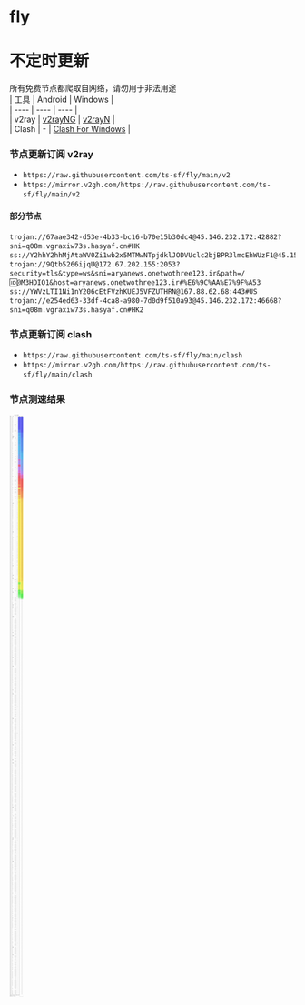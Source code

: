 # fly
# 不定时更新
所有免费节点都爬取自网络，请勿用于非法用途  
|  工具  | Android  | Windows  |  
|  ----  | ----   | ----  |  
| v2ray  | [v2rayNG](https://github.com/2dust/v2rayNG/releases) | [v2rayN](https://github.com/2dust/v2rayN/releases) |  
| Clash  | - | [Clash For Windows](https://github.com/2dust/clashN/releases) | 
  
### 节点更新订阅  v2ray
- `https://raw.githubusercontent.com/ts-sf/fly/main/v2`  
- `https://mirror.v2gh.com/https://raw.githubusercontent.com/ts-sf/fly/main/v2`  

#### 部分节点  
``` 
trojan://67aae342-d53e-4b33-bc16-b70e15b30dc4@45.146.232.172:42882?sni=q08m.vgraxiw73s.hasyaf.cn#HK
ss://Y2hhY2hhMjAtaWV0Zi1wb2x5MTMwNTpjdklJODVUclc2bjBPR3lmcEhWUzF1@45.158.171.151:8080#%E6%9C%AA%E7%9F%A52%209.8MB%2Fs
trojan://9Qtb5266ijqU@172.67.202.155:2053?security=tls&type=ws&sni=aryanews.onetwothree123.ir&path=/🆔@M3HDIO1&host=aryanews.onetwothree123.ir#%E6%9C%AA%E7%9F%A53
ss://YWVzLTI1Ni1nY206cEtFVzhKUEJ5VFZUTHRN@167.88.62.68:443#US
trojan://e254ed63-33df-4ca8-a980-7d0d9f510a93@45.146.232.172:46668?sni=q08m.vgraxiw73s.hasyaf.cn#HK2
```
### 节点更新订阅  clash
- `https://raw.githubusercontent.com/ts-sf/fly/main/clash`  
- `https://mirror.v2gh.com/https://raw.githubusercontent.com/ts-sf/fly/main/clash`  

### 节点测速结果
![image](traffic.png)

